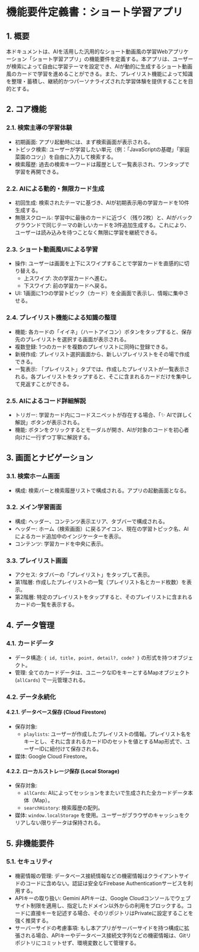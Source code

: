 # 機能要件定義書：ショート学習アプリ

## 1. 概要
本ドキュメントは、AIを活用した汎用的なショート動画風の学習Webアプリケーション「ショート学習アプリ」の機能要件を定義する。本アプリは、ユーザーが検索によって自由に学習テーマを設定でき、AIが動的に生成するショート動画風のカードで学習を進めることができる。また、プレイリスト機能によって知識を整理・蓄積し、継続的かつパーソナライズされた学習体験を提供することを目的とする。

## 2. コア機能
### 2.1. 検索主導の学習体験
- 初期画面: アプリ起動時には、まず検索画面が表示される。
- トピック検索: ユーザーが学習したい単元（例：「JavaScriptの基礎」「家庭菜園のコツ」）を自由に入力して検索する。
- 検索履歴: 過去の検索キーワードは履歴として一覧表示され、ワンタップで学習を再開できる。

### 2.2. AIによる動的・無限カード生成
- 初回生成: 検索されたテーマに基づき、AIが初期表示用の学習カードを10件生成する。
- 無限スクロール: 学習中に最後のカードに近づく（残り2枚）と、AIがバックグラウンドで同じテーマの新しいカードを3件追加生成する。これにより、ユーザーは読み込みを待つことなく無限に学習を継続できる。

### 2.3. ショート動画風UIによる学習
- 操作: ユーザーは画面を上下にスワイプすることで学習カードを直感的に切り替える。
    - 上スワイプ: 次の学習カードへ進む。
    - 下スワイプ: 前の学習カードへ戻る。
- UI: 1画面に1つの学習トピック（カード）を全画面で表示し、情報に集中させる。

### 2.4. プレイリスト機能による知識の整理
- 機能: 各カードの「イイネ」（ハートアイコン）ボタンをタップすると、保存先のプレイリストを選択する画面が表示される。
- 複数登録: 1つのカードを複数のプレイリストに同時に登録できる。
- 新規作成: プレイリスト選択画面から、新しいプレイリストをその場で作成できる。
- 一覧表示: 「プレイリスト」タブでは、作成したプレイリストが一覧表示される。各プレイリストをタップすると、そこに含まれるカードだけを集中して見返すことができる。

### 2.5. AIによるコード詳細解説
- トリガー: 学習カード内にコードスニペットが存在する場合、「✨ AIで詳しく解説」ボタンが表示される。
- 機能: ボタンをクリックするとモーダルが開き、AIが対象のコードを初心者向けに一行ずつ丁寧に解説する。

## 3. 画面とナビゲーション
### 3.1. 検索ホーム画面
- 構成: 検索バーと検索履歴リストで構成される。アプリの起動画面となる。

### 3.2. メイン学習画面
- 構成: ヘッダー、コンテンツ表示エリア、タブバーで構成される。
- ヘッダー: ホーム（検索画面）に戻るアイコン、現在の学習トピック名、AIによるカード追加中のインジケーターを表示。
- コンテンツ: 学習カードを中央に表示。

### 3.3. プレイリスト画面
- アクセス: タブバーの「プレイリスト」をタップして表示。
- 第1階層: 作成したプレイリストの一覧（プレイリスト名とカード枚数）を表示。
- 第2階層: 特定のプレイリストをタップすると、そのプレイリストに含まれるカードの一覧を表示する。

## 4. データ管理
### 4.1. カードデータ
- データ構造: `{ id, title, point, detail?, code? }` の形式を持つオブジェクト。
- 管理: 全てのカードデータは、ユニークなIDをキーとするMapオブジェクト (`allCards`) で一元管理される。

### 4.2. データ永続化
#### 4.2.1. データベース保存 (Cloud Firestore)
- 保存対象:
    - `playlists`: ユーザーが作成したプレイリストの情報。プレイリスト名をキーとし、それに含まれるカードIDのセットを値とするMap形式で、ユーザーIDに紐付けて保存される。
- 媒体: Google Cloud Firestore。

#### 4.2.2. ローカルストレージ保存 (Local Storage)
- 保存対象:
    - `allCards`: AIによってセッションをまたいで生成された全カードデータ本体（Map）。
    - `searchHistory`: 検索履歴の配列。
- 媒体: `window.localStorage` を使用。ユーザーがブラウザのキャッシュをクリアしない限りデータは保持される。

## 5. 非機能要件
### 5.1. セキュリティ
- 機密情報の管理: データベース接続情報などの機密情報はクライアントサイドのコードに含めない。認証は安全なFirebase Authenticationサービスを利用する。
- APIキーの取り扱い: Gemini APIキーは、Google Cloudコンソールでウェブサイト制限を適用し、指定したドメイン以外からの利用をブロックする。コードに直接キーを記述する場合、そのリポジトリはPrivateに設定することを強く推奨する。
- サーバーサイドの考慮事項: もし本アプリがサーバーサイドを持つ構成に拡張される場合、APIキーやデータベース接続文字列などの機密情報は、Gitリポジトリにコミットせず、環境変数として管理する。
